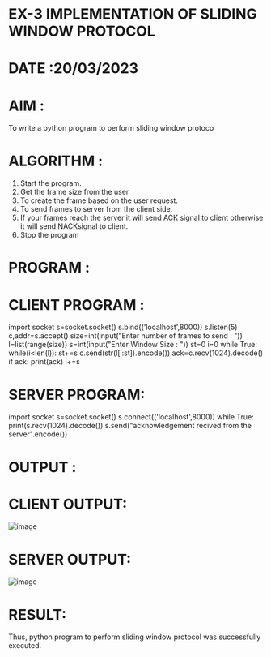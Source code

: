 # EX-3 IMPLEMENTATION OF SLIDING WINDOW PROTOCOL

# DATE :20/03/2023


# AIM :
To write a python program to perform sliding window protoco


# ALGORITHM :
1. Start the program.
2. Get the frame size from the user
3. To create the frame based on the user request.
4. To send frames to server from the client side.
5. If your frames reach the server it will send ACK signal to client otherwise it
will send NACKsignal to client.
6. Stop the program



# PROGRAM :

# CLIENT PROGRAM :

import socket
s=socket.socket()
s.bind(('localhost',8000))
s.listen(5)
c,addr=s.accept()
size=int(input("Enter number of frames to send : "))
l=list(range(size))
s=int(input("Enter Window Size : "))
st=0
i=0
while True:
while(i<len(l)):
st+=s
c.send(str(l[i:st]).encode())
ack=c.recv(1024).decode()
if ack:
print(ack)
i+=s

# SERVER PROGRAM:
 
import socket
s=socket.socket()
s.connect(('localhost',8000))
while True:
print(s.recv(1024).decode())
s.send("acknowledgement recived from the server".encode())




# OUTPUT :

# CLIENT OUTPUT:

![image](https://github.com/kasivishvanathV/EX-3/assets/118787417/fdbe1d94-96e0-4418-b0da-faa42968bec7)

# SERVER OUTPUT:

![image](https://github.com/kasivishvanathV/EX-3/assets/118787417/68d836d4-1828-43c0-9c9e-7dc60f76dc92)




# RESULT:
Thus, python program to perform sliding window protocol was successfully executed.


